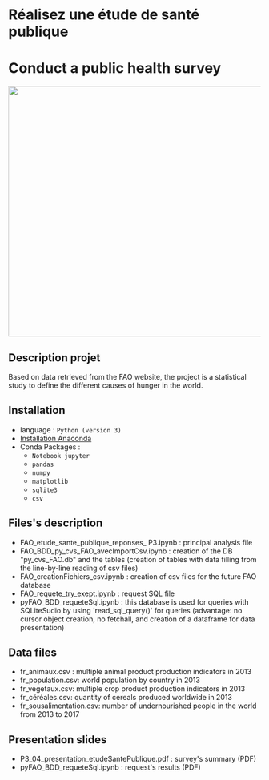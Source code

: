 

# Réalisez une étude de santé publique 
# Conduct a public health survey

<img src="https://user-images.githubusercontent.com/47240631/152846262-a8eb5986-cd91-4f56-bad1-cc0f32b83d89.jpg" width=1000 height=500>

## Description projet
Based on data retrieved from the FAO website, the project is a statistical study to define the different causes of hunger in the world.

## Installation
- language : `Python (version 3)`
- [Installation Anaconda](https://www.anaconda.com/products/individual)
- Conda Packages :   
  - `Notebook jupyter`
  - `pandas`
  - `numpy`
  - `matplotlib`
  - `sqlite3`
  - `csv`  

## Files's description
- FAO_etude_sante_publique_reponses_ P3.ipynb : principal analysis file
- FAO_BDD_py_cvs_FAO_avecImportCsv.ipynb : creation of the DB "py_cvs_FAO.db" and the tables (creation of tables with data filling from the line-by-line reading of csv files) 
- FAO_creationFichiers_csv.ipynb : creation of csv files for the future FAO database
- FAO_requete_try_exept.ipynb : request SQL file
- pyFAO_BDD_requeteSql.ipynb : this database is used for queries with SQLiteSudio by using 'read_sql_query()' for queries (advantage: no cursor object creation, no fetchall, and     creation of a dataframe for data presentation)

## Data files
- fr_animaux.csv : multiple animal product production indicators in 2013
- fr_population.csv: world population by country in 2013
- fr_vegetaux.csv: multiple crop product production indicators in 2013
- fr_céréales.csv: quantity of cereals produced worldwide in 2013 
- fr_sousalimentation.csv: number of undernourished people in the world from 2013 to 2017

## Presentation slides
- P3_04_presentation_etudeSantePublique.pdf : survey's summary (PDF)
- pyFAO_BDD_requeteSql.ipynb : request's results (PDF)

